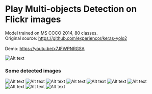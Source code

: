 # Play Multi-objects Detection on Flickr images

Model trained on MS COCO 2014, 80 classes. <br>
Original source: https://github.com/experiencor/keras-yolo2 <br>
<br>
Demo: https://youtu.be/x7JFWPNRGSA

![Alt text](detected_images/street.png "Lifestyle on street")


### Some detected images
![Alt text](detected_images/street_cosplay.jpg)
![Alt text](detected_images/5548801386_4bcf5ac059.jpg)
![Alt text](detected_images/26551423917_eabe93fe24.jpg)
![Alt text](detected_images/26554213197_a30cf2c799.jpg)
![Alt text](detected_images/27552936038_5a4a5e4fbf.jpg)
![Alt text](detected_images/27553804538_826967c8da.jpg)
![Alt text](detected_images/35193719635_3f2a04743f.jpg)
![Alt text](detected_images/27552318278_90320e32df.jpg)
![Alt text](detected_images/41422439001_5988882f3b.jpg)
![Alt text](detected_images/39609942600_702248c371.jpg)

